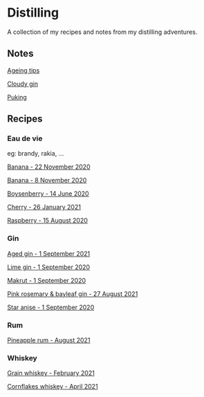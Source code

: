 # Distilling

A collection of my recipes and notes from my distilling adventures.

## Notes

[Ageing tips](https://github.com/riencroonenborghs/distilling/blob/master/notes/ageing%20tips.md)

[Cloudy gin](https://github.com/riencroonenborghs/distilling/blob/master/notes/cloudy%20gin.md)

[Puking](https://github.com/riencroonenborghs/distilling/blob/master/notes/puking.md)

## Recipes

### Eau de vie

eg: brandy, rakia, ...

[Banana - 22 November 2020](https://github.com/riencroonenborghs/distilling/blob/master/recipes/eau%20de%20vie/22.11.2020%20-%20banana.md)

[Banana - 8 November 2020](https://github.com/riencroonenborghs/distilling/blob/master/recipes/eau%20de%20vie/08.11.2020%20-%20banana.md)

[Boysenberry - 14 June 2020](https://github.com/riencroonenborghs/distilling/blob/master/recipes/eau%20de%20vie/14.06.2020%20-%20boysenberry.md)

[Cherry - 26 January 2021](https://github.com/riencroonenborghs/distilling/blob/master/recipes/eau%20de%20vie/26.01.2021%20-%20cherry.md)

[Raspberry - 15 August 2020](https://github.com/riencroonenborghs/distilling/blob/master/recipes/eau%20de%20vie/15.08.2020%20-%20raspberry.md)

### Gin

[Aged gin - 1 September 2021](https://github.com/riencroonenborghs/distilling/blob/master/recipes/gin/01.09.2021%20-%20aged.md)

[Lime gin - 1 September 2020](https://github.com/riencroonenborghs/distilling/blob/master/recipes/gin/01.09.2020%20-%20lime.md)

[Makrut - 1 September 2020](https://github.com/riencroonenborghs/distilling/blob/master/recipes/gin/01.09.2020%20-%20makrut.md)

[Pink rosemary & bayleaf gin - 27 August 2021](https://github.com/riencroonenborghs/distilling/blob/master/recipes/gin/27.08.2021%20-%20pink%20rosemary%20%26%20bayleaf.md)

[Star anise - 1 September 2020](https://github.com/riencroonenborghs/distilling/blob/master/recipes/gin/01.09.2020%20-%20star%20anise.md)

### Rum

[Pineapple rum - August 2021](https://github.com/riencroonenborghs/distilling/blob/master/recipes/rum/08.2021%20-%20pineapple.md)

### Whiskey

[Grain whiskey - February 2021](https://github.com/riencroonenborghs/distilling/blob/master/recipes/whiskey/02.2021%20-%20grain.md)

[Cornflakes whiskey - April 2021](https://github.com/riencroonenborghs/distilling/blob/master/recipes/whiskey/02.2021%20-%20cornflakes.md)